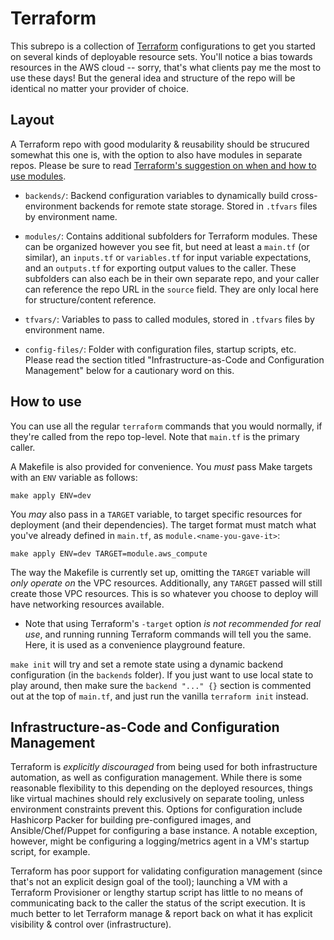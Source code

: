 Terraform
=========

This subrepo is a collection of [Terraform](https://terraform.io) configurations
to get you started on several kinds of deployable resource sets. You'll notice a
bias towards resources in the AWS cloud -- sorry, that's what clients pay me the
most to use these days! But the general idea and structure of the repo will be
identical no matter your provider of choice.

Layout
------

A Terraform repo with good modularity & reusability should be strucured somewhat
this one is, with the option to also have modules in separate repos. Please be
sure to read [Terraform's suggestion on when and how to use
modules](https://www.terraform.io/docs/modules/index.html).

- `backends/`: Backend configuration variables to dynamically build
  cross-environment backends for remote state storage. Stored in `.tfvars` files
  by environment name.

- `modules/`: Contains additional subfolders for Terraform modules. These can be
  organized however you see fit, but need at least a `main.tf` (or similar), an
  `inputs.tf` or `variables.tf` for input variable expectations, and an
  `outputs.tf` for exporting output values to the caller. These subfolders can
  also each be in their own separate repo, and your caller can reference the
  repo URL in the `source` field. They are only local here for structure/content
  reference.

- `tfvars/`: Variables to pass to called modules, stored in `.tfvars` files by
  environment name.

- `config-files/`: Folder with configuration files, startup scripts, etc. Please
  read the section titled "Infrastructure-as-Code and Configuration Management"
  below for a cautionary word on this.

How to use
----------

You can use all the regular `terraform` commands that you would normally, if
they're called from the repo top-level. Note that `main.tf` is the primary
caller.

A Makefile is also provided for convenience. You *must* pass Make targets with
an `ENV` variable as follows:

    make apply ENV=dev

You *may* also pass in a `TARGET` variable, to target specific resources for
deployment (and their dependencies). The target format must match what you've
already defined in `main.tf`, as `module.<name-you-gave-it>`:

    make apply ENV=dev TARGET=module.aws_compute

The way the Makefile is currently set up, omitting the `TARGET` variable will
*only operate on* the VPC resources. Additionally, any `TARGET` passed will
still create those VPC resources. This is so whatever you choose to deploy will
have networking resources available.

- Note that using Terraform's `-target` option *is not recommended for real
  use*, and running running Terraform commands will tell you the same. Here, it
  is used as a convenience playground feature.

`make init` will try and set a remote state using a dynamic backend
configuration (in the `backends` folder). If you just want to use local state to
play around, then make sure the `backend "..." {}` section is commented out at
the top of `main.tf`, and just run the vanilla `terraform init` instead.

Infrastructure-as-Code and Configuration Management
---------------------------------------------------

Terraform is *explicitly discouraged* from being used for both infrastructure
automation, as well as configuration management. While there is some reasonable
flexibility to this depending on the deployed resources, things like virtual
machines should rely exclusively on separate tooling, unless environment
constraints prevent this. Options for configuration include Hashicorp Packer for
building pre-configured images, and Ansible/Chef/Puppet for configuring a base
instance. A notable exception, however, might be configuring a logging/metrics
agent in a VM's startup script, for example.

Terraform has poor support for validating configuration management (since that's
not an explicit design goal of the tool); launching a VM with a Terraform
Provisioner or lengthy startup script has little to no means of communicating
back to the caller the status of the script execution. It is much better to let
Terraform manage & report back on what it has explicit visibility & control over
(infrastructure).
